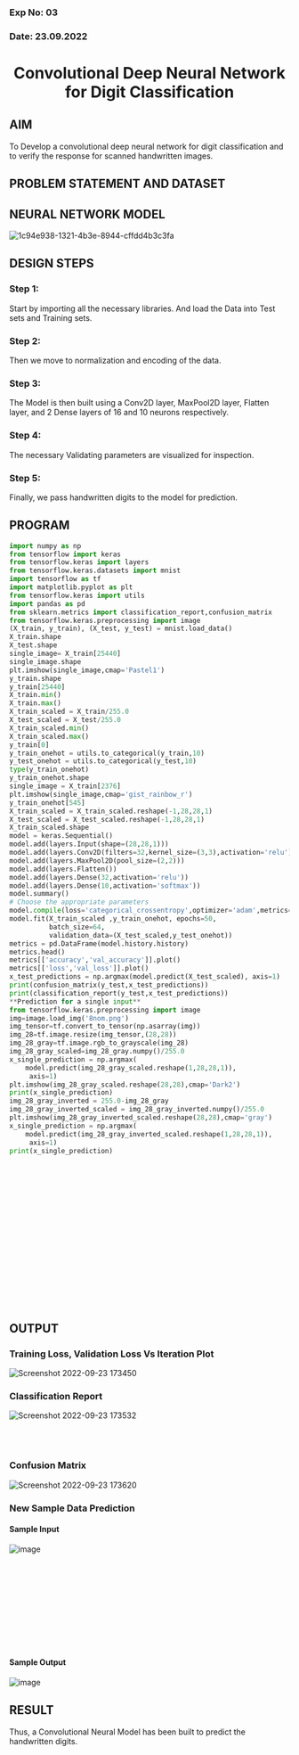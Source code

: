### Exp No: 03
### Date: 23.09.2022
# <p align="center">Convolutional Deep Neural Network for Digit Classification</p>

## AIM

To Develop a convolutional deep neural network for digit classification and to verify the response for scanned handwritten images.

## PROBLEM STATEMENT AND DATASET

## NEURAL NETWORK MODEL

![1c94e938-1321-4b3e-8944-cffdd4b3c3fa](https://user-images.githubusercontent.com/77089743/191949776-81ed6e7e-ae1e-40d5-a1f9-d5dfc08f3ebf.png)


## DESIGN STEPS

### Step 1:
Start by importing all the necessary libraries. And load the Data into Test sets and Training sets.

### Step 2:
Then we move to normalization and encoding of the data.

### Step 3:
The Model is then built using a Conv2D layer, MaxPool2D layer, Flatten layer, and 2 Dense layers of 16 and 10 neurons respectively.

### Step 4:
The necessary Validating parameters are visualized for inspection.

### Step 5:
Finally, we pass handwritten digits to the model for prediction.

## PROGRAM
```python
import numpy as np
from tensorflow import keras
from tensorflow.keras import layers
from tensorflow.keras.datasets import mnist
import tensorflow as tf
import matplotlib.pyplot as plt
from tensorflow.keras import utils
import pandas as pd
from sklearn.metrics import classification_report,confusion_matrix
from tensorflow.keras.preprocessing import image
(X_train, y_train), (X_test, y_test) = mnist.load_data()
X_train.shape
X_test.shape
single_image= X_train[25440]
single_image.shape
plt.imshow(single_image,cmap='Pastel1')
y_train.shape
y_train[25440]
X_train.min()
X_train.max()
X_train_scaled = X_train/255.0
X_test_scaled = X_test/255.0
X_train_scaled.min()
X_train_scaled.max()
y_train[0]
y_train_onehot = utils.to_categorical(y_train,10)
y_test_onehot = utils.to_categorical(y_test,10)
type(y_train_onehot)
y_train_onehot.shape
single_image = X_train[2376]
plt.imshow(single_image,cmap='gist_rainbow_r')
y_train_onehot[545]
X_train_scaled = X_train_scaled.reshape(-1,28,28,1)
X_test_scaled = X_test_scaled.reshape(-1,28,28,1)
X_train_scaled.shape
model = keras.Sequential()
model.add(layers.Input(shape=(28,28,1)))
model.add(layers.Conv2D(filters=32,kernel_size=(3,3),activation='relu'))
model.add(layers.MaxPool2D(pool_size=(2,2)))
model.add(layers.Flatten())
model.add(layers.Dense(32,activation='relu'))
model.add(layers.Dense(10,activation='softmax'))
model.summary()
# Choose the appropriate parameters
model.compile(loss='categorical_crossentropy',optimizer='adam',metrics='accuracy')
model.fit(X_train_scaled ,y_train_onehot, epochs=50,
          batch_size=64, 
          validation_data=(X_test_scaled,y_test_onehot))
metrics = pd.DataFrame(model.history.history)
metrics.head()
metrics[['accuracy','val_accuracy']].plot()
metrics[['loss','val_loss']].plot()
x_test_predictions = np.argmax(model.predict(X_test_scaled), axis=1)
print(confusion_matrix(y_test,x_test_predictions))
print(classification_report(y_test,x_test_predictions))
**Prediction for a single input**
from tensorflow.keras.preprocessing import image
img=image.load_img('8nom.png')
img_tensor=tf.convert_to_tensor(np.asarray(img))
img_28=tf.image.resize(img_tensor,(28,28))
img_28_gray=tf.image.rgb_to_grayscale(img_28)
img_28_gray_scaled=img_28_gray.numpy()/255.0
x_single_prediction = np.argmax(
    model.predict(img_28_gray_scaled.reshape(1,28,28,1)),
     axis=1)
plt.imshow(img_28_gray_scaled.reshape(28,28),cmap='Dark2')
print(x_single_prediction)
img_28_gray_inverted = 255.0-img_28_gray
img_28_gray_inverted_scaled = img_28_gray_inverted.numpy()/255.0
plt.imshow(img_28_gray_inverted_scaled.reshape(28,28),cmap='gray')
x_single_prediction = np.argmax(
    model.predict(img_28_gray_inverted_scaled.reshape(1,28,28,1)),
     axis=1)
print(x_single_prediction)
```

<br>
<br>
<br>
<br>
<br>
<br>
<br>
<br>
<br>
<br>
<br>
<br>
<br>
<br>
<br>

## OUTPUT

### Training Loss, Validation Loss Vs Iteration Plot

![Screenshot 2022-09-23 173450](https://user-images.githubusercontent.com/77089743/191956402-e95f7d3b-414b-49d3-8cc5-8aa4294c69c4.png)


### Classification Report

![Screenshot 2022-09-23 173532](https://user-images.githubusercontent.com/77089743/191956526-a5c4aabe-7076-485a-913e-84cbf8d0f8b8.png)

<br>
<br>

### Confusion Matrix

![Screenshot 2022-09-23 173620](https://user-images.githubusercontent.com/77089743/191956635-f523d4af-33b5-4991-a954-9380e7f28e46.png)


### New Sample Data Prediction
#### Sample Input

![image](https://user-images.githubusercontent.com/77089743/191956835-48c504d6-4a86-4216-967f-657ac339526a.png)

<br>
<br>
<br>
<br>
<br>
<br>
<br>
<br>
<br>

#### Sample Output

![image](https://user-images.githubusercontent.com/77089743/191956956-939df850-0214-4a26-8ea3-7bf795825a97.png)


## RESULT
Thus, a Convolutional Neural Model has been built to predict the handwritten digits.
